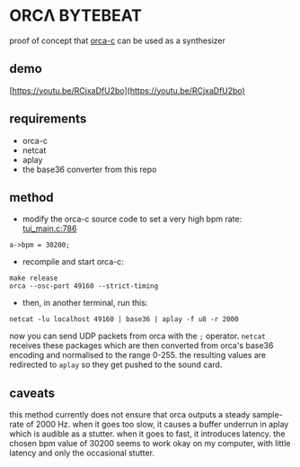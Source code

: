# ORCΛ BYTEBEAT

proof of concept that [orca-c](https://github.com/hundredrabbits/Orca-c) can be used as a synthesizer

## demo

[https://youtu.be/RCjxaDfU2bo](https://youtu.be/RCjxaDfU2bo)

## requirements

- orca-c
- netcat
- aplay
- the base36 converter from this repo

## method

- modify the orca-c source code to set a very high bpm rate:
[tui_main.c:786](https://github.com/hundredrabbits/Orca-c/blob/master/tui_main.c#L786)
```
a->bpm = 30200;
```
- recompile and start orca-c:
```
make release
orca --osc-port 49160 --strict-timing
```
- then, in another terminal, run this:
```
netcat -lu localhost 49160 | base36 | aplay -f u8 -r 2000
```

now you can send UDP packets from orca with the `;` operator. `netcat` receives these packages which are then converted from orca's base36 encoding and normalised to the range 0-255. the resulting values are redirected to `aplay` so they get pushed to the sound card.

## caveats

this method currently does not ensure that orca outputs a steady sample-rate of 2000 Hz. when it goes too slow, it causes a buffer underrun in aplay which is audible as a stutter. when it goes to fast, it introduces latency. the chosen bpm value of 30200 seems to work okay on my computer, with little latency and only the occasional stutter.
